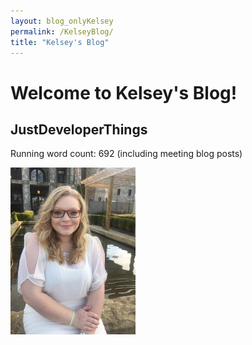 ```yaml
---
layout: blog_onlyKelsey
permalink: /KelseyBlog/
title: "Kelsey's Blog"
---
```


# Welcome to Kelsey's Blog!
## JustDeveloperThings

Running word count: 692 (including meeting blog posts)

<img src="./images/kelsey_blog_pic.jpg"
     alt="Kelsey Cole picture" width="200px"/>